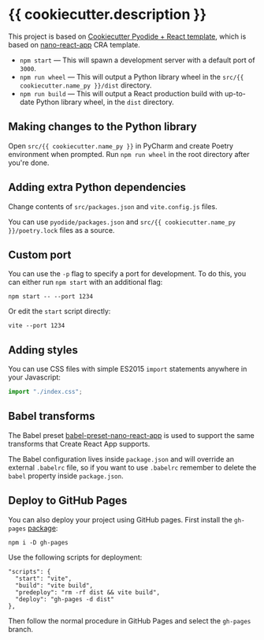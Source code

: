# {{ cookiecutter.description }}

This project is based on
[Cookiecutter Pyodide + React template](https://github.com/sureimthatmatt/cookiecutter-pyodide-react),
which is based on
[nano-react-app](https://github.com/nano-react-app/nano-react-app) CRA template.

- `npm start` — This will spawn a development server with a default port of
  `3000`.
- `npm run wheel` — This will output a Python library wheel in the
  `src/{{ cookiecutter.name_py }}/dist` directory.
- `npm run build` — This will output a React production build with up-to-date
  Python library wheel, in the `dist` directory.

## Making changes to the Python library

Open `src/{{ cookiecutter.name_py }}` in PyCharm and create Poetry environment
when prompted. Run `npm run wheel` in the root directory after you're done.

## Adding extra Python dependencies

Change contents of `src/packages.json` and `vite.config.js` files.

You can use `pyodide/packages.json` and
`src/{{ cookiecutter.name_py }}/poetry.lock` files as a source.

## Custom port

You can use the `-p` flag to specify a port for development. To do this, you can
either run `npm start` with an additional flag:

```
npm start -- --port 1234
```

Or edit the `start` script directly:

```
vite --port 1234
```

## Adding styles

You can use CSS files with simple ES2015 `import` statements anywhere in your
Javascript:

```js
import "./index.css";
```

## Babel transforms

The Babel preset
[babel-preset-nano-react-app](https://github.com/nano-react-app/babel-preset-nano-react-app)
is used to support the same transforms that Create React App supports.

The Babel configuration lives inside `package.json` and will override an
external `.babelrc` file, so if you want to use `.babelrc` remember to delete
the `babel` property inside `package.json`.

## Deploy to GitHub Pages

You can also deploy your project using GitHub pages. First install the
`gh-pages` [package](https://github.com/tschaub/gh-pages):

`npm i -D gh-pages`

Use the following scripts for deployment:

```
"scripts": {
  "start": "vite",
  "build": "vite build",
  "predeploy": "rm -rf dist && vite build",
  "deploy": "gh-pages -d dist"
},
```

Then follow the normal procedure in GitHub Pages and select the `gh-pages`
branch.
